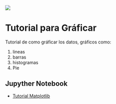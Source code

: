 <img src="https://github.com/luishernand/pandas_fundamentals/blob/master/logo4.JPG?raw=true">   

# Tutorial para Gráficar  

Tutorial de como gráficar los datos, gráficos como: 
1.  lineas
1.  barras
1.  histogramas
1.  Pie




## Jupyther Notebook  

- [Tutorial Matplotlib](https://nbviewer.jupyter.org/github/luishernand/guia_visualizacion/blob/master/guia_matplotlib.ipynb)
